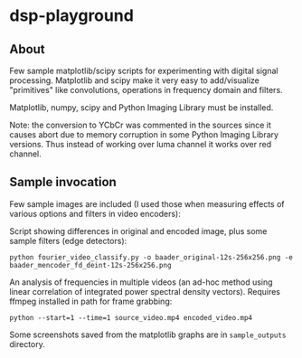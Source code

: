dsp-playground
==============

## About

Few sample matplotlib/scipy scripts for experimenting with digital signal processing. Matplotlib and scipy make it very easy to add/visualize "primitives" like convolutions, operations in frequency domain and filters.

Matplotlib, numpy, scipy and Python Imaging Library must be installed.

Note: the conversion to YCbCr was commented in the sources since it causes abort due to memory corruption in some Python Imaging Library versions. Thus instead of working over luma channel it works over red channel.

## Sample invocation

Few sample images are included (I used those when measuring effects of various options and filters in video encoders):

Script showing differences in original and encoded image, plus some sample filters (edge detectors):

    python fourier_video_classify.py -o baader_original-12s-256x256.png -e baader_mencoder_fd_deint-12s-256x256.png

An analysis of frequencies in multiple videos (an ad-hoc method using linear correlation of integrated power spectral density vectors). Requires ffmpeg installed in path for frame grabbing:

    python --start=1 --time=1 source_video.mp4 encoded_video.mp4

Some screenshots saved from the matplotlib graphs are in `sample_outputs` directory.
